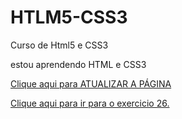 # HTLM5-CSS3
 Curso de Html5 e CSS3

 estou aprendendo HTML e CSS3

<a href= "https://nalbertrock.github.io/HTLM5-CSS3/">Clique aqui para ATUALIZAR A PÁGINA</a>

<a href= "https://nalbertrock.github.io/HTLM5-CSS3/EXERCICIOS/ex026/mq002/index.html">Clique aqui para ir para o exercicio 26.</a>
